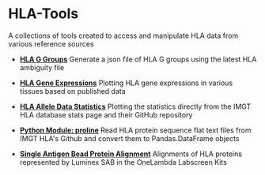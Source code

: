 # HLA-Tools
A collections of tools created to access and manipulate HLA data from various reference sources

* __[HLA G Groups](https://github.com/machnine/HLA-Tools/tree/master/hla%20g%20groups)__
Generate a json file of HLA G groups using the latest HLA ambiguity file

* __[HLA Gene Expressions](https://github.com/machnine/HLA-Tools/tree/master/hla%20gene%20expression)__
Plotting HLA gene expressions in various tissues based on published data

* __[HLA Allele Data Statistics](https://github.com/machnine/HLA-Tools/tree/master/hla%20stats)__
Plotting the statistics directly from the IMGT HLA database stats page and their GitHub repository

* __[Python Module: proline](https://github.com/machnine/HLA-Tools/tree/master/proline)__
Read HLA protein sequence flat text files from IMGT HLA's Github and convert them to Pandas.DataFrame objects

* __[Single Antigen Bead Protein Alignment](https://github.com/machnine/HLA-Tools/tree/master/sab%20protein%20alignment)__
Alignments of HLA proteins represented by Luminex SAB in the OneLambda Labscreen Kits





